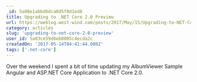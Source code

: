 ```yaml
---
_id: 5a88e1abbd6dca0d5f0d1ed8
title: Upgrading to .NET Core 2.0 Preview
url: https://weblog.west-wind.com/posts/2017/May/15/Upgrading-to-NET-Core-20-Preview
category: articles
slug: 'upgrading-to-net-core-2-0-preview'
user_id: 5a83ce59d6eb0005c4ecda2c
createdOn: '2017-05-14T04:41:44.000Z'
tags: ['.net-core']
---
```


Over the weekend I spent a bit of time updating my AlbumViewer Sample Angular and ASP.NET Core Application to .NET Core 2.0.
